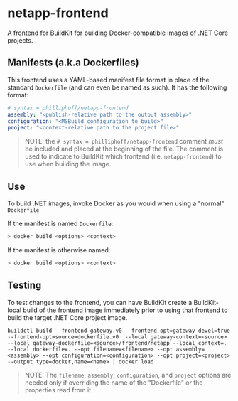 # netapp-frontend

A frontend for BuildKit for building Docker-compatible images of .NET Core projects.

## Manifests (a.k.a Dockerfiles)

This frontend uses a YAML-based manifest file format in place of the standard `Dockerfile` (and can even be named as such).  It has the following format:

```yaml
# syntax = philliphoff/netapp-frontend
assembly: "<publish-relative path to the output assembly>"
configuration: "<MSBuild configuration to build>"
project: "<context-relative path to the project file>"
```

> NOTE: the `# syntax = philliphoff/netapp-frontend` comment *must* be included and placed at the beginning of the file.  The comment is used to indicate to BuildKit which frontend (i.e. `netapp-frontend`) to use when building the image.

## Use

To build .NET images, invoke Docker as you would when using a "normal" `Dockerfile`

If the manifest is named `Dockerfile`:

```sh
> docker build <options> <context>
```

If the manifest is otherwise named:

```sh
> docker build <options> <context>
```

## Testing

To test changes to the frontend, you can have BuildKit create a BuildKit-local build of the frontend image immediately prior to using that frontend to build the target .NET Core project image.

```
buildctl build --frontend gateway.v0 --frontend-opt=gateway-devel=true --frontend-opt=source=dockerfile.v0  --local gateway-context=<source> --local gateway-dockerfile=<source>/frontend/netapp --local context=. --local dockerfile=. --opt filename=<filename> --opt assembly=<assembly> --opt configuration=<configuration> --opt project=<project> --output type=docker,name=<name> | docker load
```

> NOTE: The `filename`, `assembly`, `configuration`, and `project` options are needed only if overriding the name of the "Dockerfile" or the properties read from it.